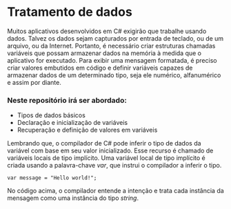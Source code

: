 # Tratamento de dados

Muitos aplicativos desenvolvidos em C# exigirão que trabalhe usando dados. Talvez os dados sejam capturados por entrada de teclado, ou de um arquivo, ou da Internet. Portanto, é necessário criar estruturas chamadas variáveis que possam armazenar dados na memória à medida que o aplicativo for executado.
Para exibir uma mensagem formatada, é preciso criar valores embutidos em código e definir variáveis capazes de armazenar dados de um determinado tipo, seja ele numérico, alfanumérico e assim por diante.

### Neste repositório irá ser abordado:

* Tipos de dados básicos
* Declaração e inicialização de variáveis
* Recuperação e definição de valores em variáveis

Lembrando que, o compilador de C# pode inferir o tipo de dados da variável com base em seu valor inicializado. Esse recurso é chamado de variáveis locais de tipo implícito. Uma variável local de tipo implícito é criada usando a palavra-chave *var*, que instrui o compilador a inferir o tipo.

`var message = "Hello world!";`

No código acima, o compilador entende a intenção e trata cada instância da mensagem como uma instância do tipo *string*.



